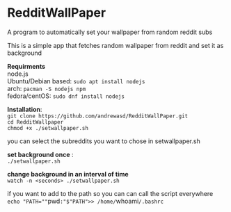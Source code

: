# RedditWallPaper
A program to automatically set your wallpaper from random reddit subs

This is a simple app that fetches random wallpaper from reddit and set it as background

**Requirments**  
 node.js    
 Ubuntu/Debian based:
 `sudo apt install nodejs`  
 arch:
 `pacman -S nodejs npm`  
 fedora/centOS:
 `sudo dnf install nodejs`  
 
**Installation**:  
`git clone https://github.com/andrewasd/RedditWallPaper.git`  
`cd RedditWallpaper`  
`chmod +x ./setwallpaper.sh`   


you can select the subreddits you want to chose in setwallpaper.sh

**set background once** :  
`./setwallpaper.sh`

**change background in an interval of time**  
`watch -n <seconds> ./setwallpaper.sh`

if you want to add to the path so you can can call the script everywhere
`echo "PATH=""`pwd`:"$"PATH">> /home/`whoami`/.bashrc`




